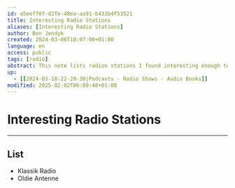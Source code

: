 ```yaml
---
id: a5eeff0f-d2fe-48ea-aa91-b433b4f53521
title: Interesting Radio Stations
aliases: [Interesting Radio Stations]
author: Ben Jendyk
created: 2024-03-06T18:07:00+01:00
language: en
access: public
tags: [radio]
abstract: This note lists radion stations I found interesting enough to preserve for future reference.
up:
  - [[2024-03-18-22-20-30|Podcasts - Radio Shows - Audio Books]]
modified: 2025-02-02T06:09:40+01:00
---
```


# Interesting Radio Stations

---

## List

- Klassik Radio
- Oldie Antenne
